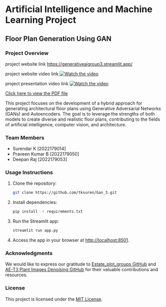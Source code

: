 # Artificial Intelligence and Machine Learning Project

## Floor Plan Generation Using GAN

### Project Overview
project website link      https://generativeaigroup3.streamlit.app/  

project website video link  [![    Watch the video](https://img.youtube.com/vi/YOUTUBE_VIDEO_ID/0.jpg)](https://youtu.be/4vZ-Bx8Bqoo)

project presentation video link   [![    Watch the video](https://img.youtube.com/vi/YOUTUBE_VIDEO_ID/0.jpg)](https://youtu.be/8uGcMgpR0HQ)

[Click here to view the PDF file](files/project_report.pdf)


This project focuses on the development of a hybrid approach for generating architectural floor plans using Generative Adversarial Networks (GANs) and Autoencoders. The goal is to leverage the strengths of both models to create diverse and realistic floor plans, contributing to the fields of artificial intelligence, computer vision, and architecture.

### Team Members

- Surendar K [2022179014]
- Praveen Kumar B [2022179050]
- Deepan Raj [2022179053]


### Usage Instructions

1. Clone the repository:

    ```bash
    git clone https://github.com/tksuren/Gan_3.git
    ```

2. Install dependencies:

    ```bash
    pip install -r requirements.txt
    ```

3. Run the Streamlit app:

    ```bash
    streamlit run app.py
    ```

4. Access the app in your browser at [http://localhost:8501](http://localhost:8501).

### Acknowledgments

We would like to express our gratitude to [Estate_plot_groups GitHub](https://github.com/aakgna/Estate_plot_groups) and [AE-T3 Plant Images Denoising GitHub](https://github.com/adityamushyam/AE-T3/blob/main/Plant%20Images%20Denoising.ipynb) for their valuable contributions and resources.

### License

This project is licensed under the [MIT License](LICENSE).

